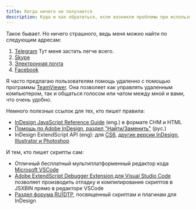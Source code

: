 ```yaml
---
title: Когда ничего не получается
description: Куда и как обратиться, если возникли проблемы при использовании скрипта sZam5
---
```


Такое бывает. Но ничего страшного, ведь меня можно найти по следующим адресам:

1. [Telegram](//t.me/vbatushev) Тут меня застать легче всего.
1. [Skype](skype:vbatushev?call)
1. [Электронная почта](emailto:support@szam5.com)
1. [Facebook](//www.facebook.com/vbatushev)

Я часто предлагаю пользователям помощь удаленно с помощью программы [TeamViewer](//www.teamviewer.com/ru/). Она позволяет как управлять удаленным компьютером, так и общаться голосом или чатом между мной и вами, что очень удобно.

Немного полезных ссылок для тех, кто пишет правила:

- [InDesign JavaScript Reference Guide](http://www.jongware.com/idjshelp.html) (eng.) в формате CHM и HTML
- [Помощь по Adobe InDesign, раздел "Найти/Заменить"](//help.adobe.com/ru_RU/indesign/cs/using/WSFB3603CC-8D84-48d8-9F77-F3E0644CB0B6a.html) (рус.)
- InDesign ExtendScript API (eng): для [CS6](//www.indesignjs.de/extendscriptAPI/indesign8/), [другие версии InDesign, Illustrator и Photoshop](//www.indesignjs.de/extendscriptAPI/)

И тем, кто пишет скрипты сам:

- Отличный бесплатный мультиплатформенный редактор кода [Microsoft VSCode](//code.visualstudio.com/)
- [Adobe ExtendScript Debugger Extension для Visual Studio Code](//marketplace.visualstudio.com/items?itemName=Adobe.extendscript-debug) позволяет производить отладку и компилирование скриптов в JSXBIN прямо в редакторе VSCode
- [Раздел форума RU|DTP](//forum.rudtp.ru/forums/skripty-i-plaginy-indesign.28/), посвященный скриптам и плагинам для InDesign